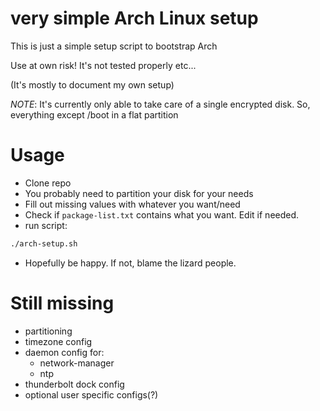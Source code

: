 # very simple Arch Linux setup

This is just a simple setup script to bootstrap Arch

Use at own risk!
It's not tested properly etc...

(It's mostly to document my own setup)

*NOTE*: It's currently only able to take care of a single encrypted disk.
So, everything except /boot in a flat partition

# Usage
* Clone repo
* You probably need to partition your disk for your needs
* Fill out missing values with whatever you want/need
* Check if `package-list.txt` contains what you want. Edit if needed.
* run script:
```bash
./arch-setup.sh
```
* Hopefully be happy. If not, blame the lizard people.

# Still missing
* partitioning
* timezone config
* daemon config for:
    * network-manager
    * ntp
* thunderbolt dock config
* optional user specific configs(?)
